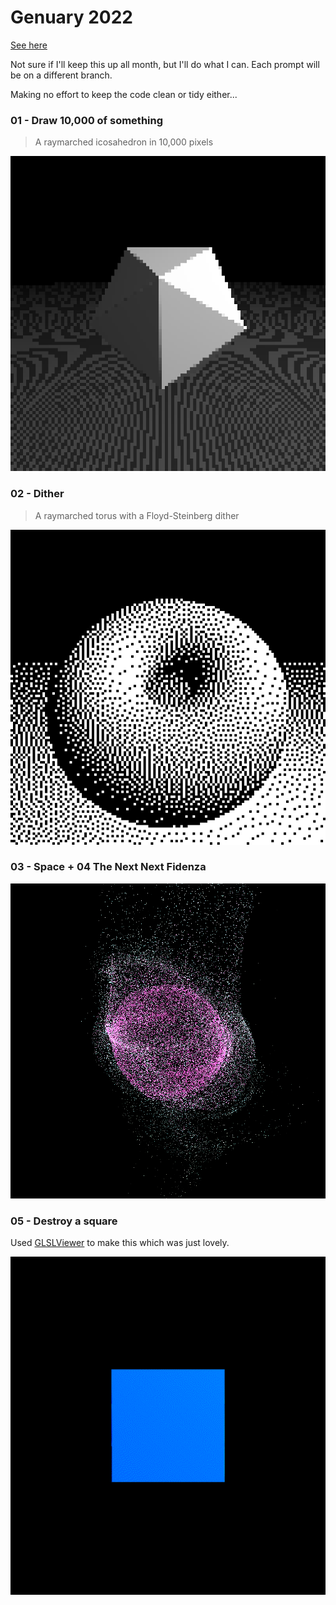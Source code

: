 # Genuary 2022

[See here](https://genuary.art/)

Not sure if I'll keep this up all month, but I'll do what I can. Each prompt will be on a different branch.

Making no effort to keep the code clean or tidy either...

### 01 - Draw 10,000 of something

> A raymarched icosahedron in 10,000 pixels

![01](./images/10000.png)

### 02 - Dither

> A raymarched torus with a Floyd-Steinberg dither

![02](./images/dither.png)

### 03 - Space + 04 The Next Next Fidenza

![03 04](./images/03-space.png)

### 05 - Destroy a square

Used [GLSLViewer](https://github.com/patriciogonzalezvivo/glslViewer) to make this which was just lovely.

![05](./images/square.gif)

